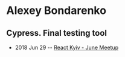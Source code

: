 # Alexey Bondarenko

## Cypress. Final testing tool
- 2018 Jun 29 -- [React Kyiv - June Meetup](https://youtu.be/tTUA4vXaIGU)    
